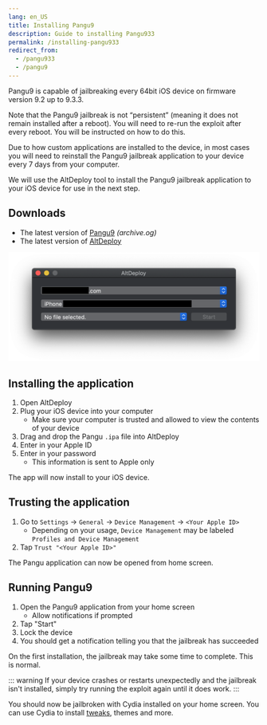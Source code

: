 ```yaml
---
lang: en_US
title: Installing Pangu9
description: Guide to installing Pangu933
permalink: /installing-pangu933
redirect_from:
  - /pangu933
  - /pangu9
---
```


Pangu9 is capable of jailbreaking every 64bit iOS device on firmware version 9.2 up to 9.3.3.

Note that the Pangu9 jailbreak is not “persistent” (meaning it does not remain installed after a reboot). You will need to re-run the exploit after every reboot. You will be instructed on how to do this.

Due to how custom applications are installed to the device, in most cases you will need to reinstall the Pangu9 jailbreak application to your device every 7 days from your computer.

We will use the AltDeploy tool to install the Pangu9 jailbreak application to your iOS device for use in the next step.

## Downloads

- The latest version of [Pangu9](https://web.archive.org/web/20170214021020/http://dl.pangu.25pp.com/jb/NvwaStone_1.1.ipa) _(archive.og)_
- The latest version of [AltDeploy](https://github.com/pixelomer/AltDeploy/releases)

![A screenshot of the AltDeploy application](/assets/images/altdeploy.png)

## Installing the application

1. Open AltDeploy
1. Plug your iOS device into your computer
    - Make sure your computer is trusted and allowed to view the contents of your device
1. Drag and drop the Pangu `.ipa` file into AltDeploy
1. Enter in your Apple ID
1. Enter in your password
    - This information is sent to Apple only

The app will now install to your iOS device.

## Trusting the application

1. Go to `Settings` -> `General` -> `Device Management` -> `<Your Apple ID>`
    - Depending on your usage, `Device Management` may be labeled `Profiles and Device Management`
1. Tap `Trust "<Your Apple ID>"`

The Pangu application can now be opened from home screen.

## Running Pangu9

1. Open the Pangu9 application from your home screen
    - Allow notifications if prompted
1. Tap "Start"
1. Lock the device
1. You should get a notification telling you that the jailbreak has succeeded

On the first installation, the jailbreak may take some time to complete. This is normal.

::: warning
If your device crashes or restarts unexpectedly and the jailbreak isn't installed, simply try running the exploit again until it does work.
:::

You should now be jailbroken with Cydia installed on your home screen. You can use Cydia to install [tweaks](/faq/#what-are-tweaks), themes and more.